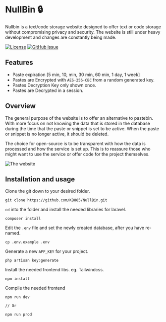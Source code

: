 # NullBin 🔒
 
Nullbin is a text/code storage website designed to offer text or code storage without compromising privacy and security. The website is still under heavy development and changes are constantly being made. 

[![License](https://img.shields.io/badge/License-MIT-6067e2)](#license)
[![GitHub issue](https://img.shields.io/github/issues/KB885/NullBin?include_prereleases=&sort=semver&color=6067e2)](https://github.com/KB885/NullBin/issues/)

## Features

- Paste expiration [5 min, 10, min, 30 min, 60 min, 1 day, 1 week]
- Pastes are Encrypted with `AES-256-CBC` from a random generated key.
- Pastes Decryption Key only shown once.
- Pastes are Decrypted in a session.

## Overview

The general purpose of the website is to offer an alternative to pastebin. With more focus on not knowing the data that is stored in the database during the time that the paste or snippet is set to be active. When the paste or snippet is no longer active, it should be deleted. 

The choice for open-source is to be transparent with how the data is processed and how the service is set up. This is to reassure those who might want to use the service or offer code for the project themselves.

![The website](https://i.imgur.com/edyQJT6.png "site")

## Installation and usage

Clone the git down to your desired folder.

```shell
git clone https://github.com/KB885/NullBin.git
```

`cd` into the folder and install the needed libraries for laravel.

```shell
composer install
```

Edit the `.env` file and set the newly created database, after you have re-named.

```shell
cp .env.example .env
```

Generate a new `APP_KEY` for your project.

```shell
php artisan key:generate
```

Install the needed frontend libs. eg. Tailwindcss.

```shell
npm install
```

Compile the needed frontend

```shell
npm run dev

// Or

npm run prod
```


